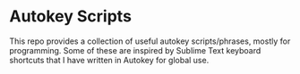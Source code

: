 # Autokey Scripts 
This repo provides a collection of useful autokey scripts/phrases, mostly for programming.
Some of these are inspired by Sublime Text keyboard shortcuts that I have written in
Autokey for global use.